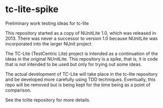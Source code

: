 # tc-lite-spike
Preliminary work testing ideas for tc-lite

This repository started as a copy of NUnitLite 1.0, which was released in 2013. There was
never a successor to version 1.0 because NUnitLite was incorporated into the larger NUnit
project.

The TC-Lite (TestCentric Lite) project is intended as a continuation of the ideas in the
original NUnitLite. This repository is a spike, that is, it is code that is not intended
to be used but only for trying out some ideas.

The actual development of TC-Lite will take place in the tc-lite repository and be developed
more carefully using TDD techniques. Eventually, this repo will be removed but is being kept
for the time being as a point of comparison.

See the tclite repository for more details.
